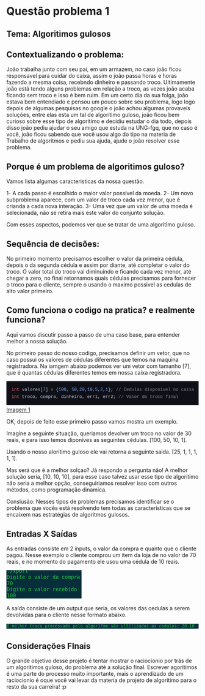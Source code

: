 # Questão problema 1

## Tema: Algoritimos gulosos

## Contextualizando o problema:

João trabalha junto com seu pai, em um armazem, no caso joão ficou responsavel para cuidar do caixa, assim o joão passa horas e horas fazendo a mesma coisa, recebndo dinheiro e passando troco. Ultimamente joão está tendo alguns problemas em relação a troco, as vezes joão acaba ficando sem troco e isso é bem ruim. Em um certo dia da sua folga, joão estava bem entendiado e pensou um pouco sobre seu problema, logo logo depois de algumas pesquisas no google o joão achou algumas provaveis soluções, entre elas esta um tal de algoritimo guloso, joão ficou bem curioso sobre esse tipo de algoritimo e decidiu estudar o dia todo, depois disso joão pediu ajudar o seu amigo que estuda na UNG-fgq, que no caso é você, joão ficou sabendo que você usou algo do tipo na materia de Trabalho de algoritmos e pediu sua ajuda, ajude o joão resolver esse problema.


## Porque é um problema de algoritimos guloso?

Vamos lista algumas caracteristicas da nossa questão.

1- A cada passo é escolhido o maior valor possível da moeda.
2- Um novo subproblema aparece, com um valor de troco cada vez menor, que é crianda a cada nova interação.
3- Uma vez que um valor de uma moeda é selecionada, não se retira mais este valor do conjunto solução.

Com esses aspectos, podemos ver que se tratar de uma algoritimo guloso.


## Sequência de decisões:

No primeiro momento precisamos escolher o valor da primeira cédula, depois o da segunda cédula e assim por diante, até completar o valor do troco. O valor total do troco vai diminuindo e ficando cada vez menor, até chegar a zero, no final retornamos quais cédulas precisamos para fornecer o troco para o cliente, sempre o usando o maximo possivel as cedulas de alto valor primeiro. 


## Como funciona o codigo na pratica? e realmente funciona?

Aqui vamos discutir passo a passo de uma caso base, para entender melhor a nossa solução.

No primeiro passo do nosso codigo, precisamos definir um vetor, que no caso possui os valores de cédulas diferentes que temos na maquina registradora. Na iamgem abaixo podemos ver um vetor com tamanho [7], que é quantas cédulas diferentes temos em nossa caixa registradora.

![](/images/1.png)
[Imagem 1](/images/1.png)

OK, depois de feito esse primeiro passo vamos mostra um exemplo.

Imagine  a seguinte situação, queriamos devolver um troco no valor de 30 reais, e para isso temos diponíves as seguintes cédulas. [100, 50, 10, 1].

Usando o nosso aloritimo guloso ele vai retorna a seguinte saida. [25, 1, 1, 1, 1, 1].

Mas será que é a melhor solçao? Já respondo a pergunta não! A melhor solução seria, [10, 10, 10], para esse caso talvez usar esse tipo de algoritimo não seria a melhor opção, conseguiriamos resolver isso com outros métodos, como programação dinamica.

Conslusão: Nesses tipos de problemas precisamos identificar se o problema que vocês está resolvendo tem todas as características que se encaixem nas estratégias de algoritmos gulosos. 



## Entradas X Saídas

As entradas consiste em 2 inputs, o valor da compra e quanto que o cliente pagou. Nesse exemplo o cliente comprou um item da loja de no valor de 70 reais, e no momento do pagamento ele usou uma cédula de 10 reais.

![](/images/2.png)

A saída consiste de um output que seria, os valores das cedulas a serem devolvidas para o cliente nesse formato abaixo.

![](/images/3.png)

## Considerações FInais
O grande objetivo desse projeto é tentar mostrar o raciocionio por trás de um algoritimos guloso, do problema até a solução final. Escrever agoritimos é uma parte do processo muito importante, mais o aprendizado de um raciocionio é oque você vai levar da materia de projeto de algoritimo para o resto da sua carreira! :p 




